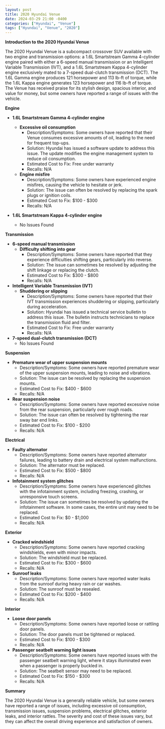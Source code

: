 ```yaml
---
layout: post
title: 2020 Hyundai Venue
date: 2024-03-29 21:00 -0400
categories: ["Hyundai", "Venue"]
tags: ["Hyundai", "Venue", "2020"]
---
```

**Introduction to the 2020 Hyundai Venue**

The 2020 Hyundai Venue is a subcompact crossover SUV available with two engine and transmission options: a 1.6L Smartstream Gamma 4-cylinder engine paired with either a 6-speed manual transmission or an Intelligent Variable Transmission (IVT), and a 1.6L Smartstream Kappa 4-cylinder engine exclusively mated to a 7-speed dual-clutch transmission (DCT). The 1.6L Gamma engine produces 121 horsepower and 113 lb-ft of torque, while the 1.6L Kappa engine generates 123 horsepower and 116 lb-ft of torque. The Venue has received praise for its stylish design, spacious interior, and value for money, but some owners have reported a range of issues with the vehicle.

**Engine**

* **1.6L Smartstream Gamma 4-cylinder engine**
    * **Excessive oil consumption**
        * Description/Symptoms: Some owners have reported that their Venue consumes excessive amounts of oil, leading to the need for frequent top-ups.
        * Solution: Hyundai has issued a software update to address this issue. The update modifies the engine management system to reduce oil consumption.
        * Estimated Cost to Fix: Free under warranty
        * Recalls: N/A
    * **Engine misfire**
        * Description/Symptoms: Some owners have experienced engine misfires, causing the vehicle to hesitate or jerk.
        * Solution: The issue can often be resolved by replacing the spark plugs or ignition coils.
        * Estimated Cost to Fix: $100 - $300
        * Recalls: N/A

* **1.6L Smartstream Kappa 4-cylinder engine**
    * No Issues Found

**Transmission**

* **6-speed manual transmission**
    * **Difficulty shifting into gear**
        * Description/Symptoms: Some owners have reported that they experience difficulties shifting gears, particularly into reverse.
        * Solution: The issue can sometimes be resolved by adjusting the shift linkage or replacing the clutch.
        * Estimated Cost to Fix: $300 - $800
        * Recalls: N/A
* **Intelligent Variable Transmission (IVT)**
    * **Shuddering or slipping**
        * Description/Symptoms: Some owners have reported that their IVT transmission experiences shuddering or slipping, particularly during acceleration.
        * Solution: Hyundai has issued a technical service bulletin to address this issue. The bulletin instructs technicians to replace the transmission fluid and filter.
        * Estimated Cost to Fix: Free under warranty
        * Recalls: N/A
* **7-speed dual-clutch transmission (DCT)**
    * No Issues Found

**Suspension**

* **Premature wear of upper suspension mounts**
    * Description/Symptoms: Some owners have reported premature wear of the upper suspension mounts, leading to noise and vibrations.
    * Solution: The issue can be resolved by replacing the suspension mounts.
    * Estimated Cost to Fix: $400 - $600
    * Recalls: N/A
* **Rear suspension noise**
    * Description/Symptoms: Some owners have reported excessive noise from the rear suspension, particularly over rough roads.
    * Solution: The issue can often be resolved by tightening the rear sway bar end links.
    * Estimated Cost to Fix: $100 - $200
    * Recalls: N/A

**Electrical**

* **Faulty alternator**
    * Description/Symptoms: Some owners have reported alternator failures, leading to battery drain and electrical system malfunctions.
    * Solution: The alternator must be replaced.
    * Estimated Cost to Fix: $500 - $800
    * Recalls: N/A
* **Infotainment system glitches**
    * Description/Symptoms: Some owners have experienced glitches with the infotainment system, including freezing, crashing, or unresponsive touch screens.
    * Solution: The issue can sometimes be resolved by updating the infotainment software. In some cases, the entire unit may need to be replaced.
    * Estimated Cost to Fix: $0 - $1,000
    * Recalls: N/A

**Exterior**

* **Cracked windshield**
    * Description/Symptoms: Some owners have reported cracking windshields, even with minor impacts.
    * Solution: The windshield must be replaced.
    * Estimated Cost to Fix: $300 - $600
    * Recalls: N/A
* **Sunroof leaks**
    * Description/Symptoms: Some owners have reported water leaks from the sunroof during heavy rain or car washes.
    * Solution: The sunroof must be resealed.
    * Estimated Cost to Fix: $200 - $400
    * Recalls: N/A

**Interior**

* **Loose door panels**
    * Description/Symptoms: Some owners have reported loose or rattling door panels.
    * Solution: The door panels must be tightened or replaced.
    * Estimated Cost to Fix: $100 - $300
    * Recalls: N/A
* **Passenger seatbelt warning light issues**
    * Description/Symptoms: Some owners have reported issues with the passenger seatbelt warning light, where it stays illuminated even when a passenger is properly buckled in.
    * Solution: The seatbelt sensor may need to be replaced.
    * Estimated Cost to Fix: $150 - $300
    * Recalls: N/A

**Summary**

The 2020 Hyundai Venue is a generally reliable vehicle, but some owners have reported a range of issues, including excessive oil consumption, transmission issues, suspension problems, electrical glitches, exterior leaks, and interior rattles. The severity and cost of these issues vary, but they can affect the overall driving experience and satisfaction of owners.
